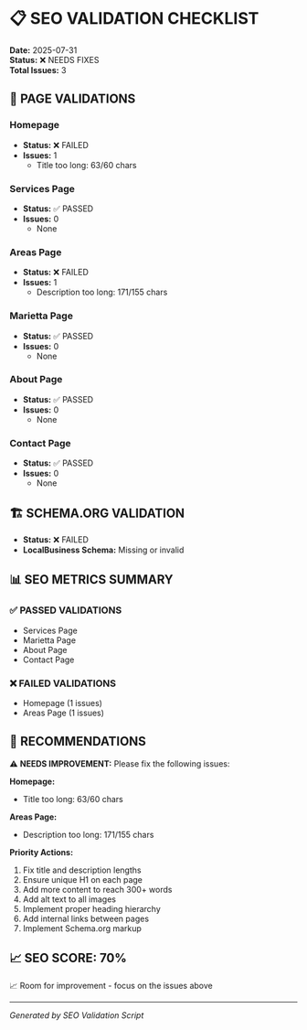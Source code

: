 # 📋 SEO VALIDATION CHECKLIST

**Date:** 2025-07-31  
**Status:** ❌ NEEDS FIXES  
**Total Issues:** 3

## 📄 PAGE VALIDATIONS


### Homepage
- **Status:** ❌ FAILED
- **Issues:** 1
  - Title too long: 63/60 chars


### Services Page
- **Status:** ✅ PASSED
- **Issues:** 0
  - None


### Areas Page
- **Status:** ❌ FAILED
- **Issues:** 1
  - Description too long: 171/155 chars


### Marietta Page
- **Status:** ✅ PASSED
- **Issues:** 0
  - None


### About Page
- **Status:** ✅ PASSED
- **Issues:** 0
  - None


### Contact Page
- **Status:** ✅ PASSED
- **Issues:** 0
  - None


## 🏗️ SCHEMA.ORG VALIDATION
- **Status:** ❌ FAILED
- **LocalBusiness Schema:** Missing or invalid

## 📊 SEO METRICS SUMMARY

### ✅ PASSED VALIDATIONS
- Services Page
- Marietta Page
- About Page
- Contact Page

### ❌ FAILED VALIDATIONS
- Homepage (1 issues)
- Areas Page (1 issues)

## 🔧 RECOMMENDATIONS


⚠️ **NEEDS IMPROVEMENT:** Please fix the following issues:


**Homepage:**
- Title too long: 63/60 chars


**Areas Page:**
- Description too long: 171/155 chars


**Priority Actions:**
1. Fix title and description lengths
2. Ensure unique H1 on each page
3. Add more content to reach 300+ words
4. Add alt text to all images
5. Implement proper heading hierarchy
6. Add internal links between pages
7. Implement Schema.org markup


## 📈 SEO SCORE: 70%

📈 Room for improvement - focus on the issues above

---
*Generated by SEO Validation Script*
